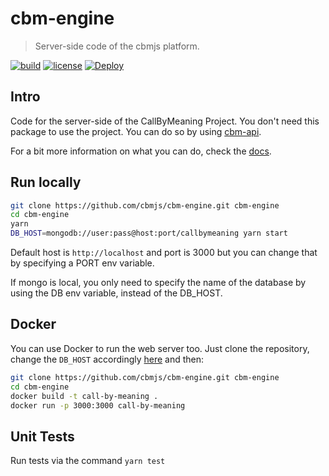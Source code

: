 # cbm-engine

> Server-side code of the cbmjs platform.

[![build](https://img.shields.io/github/workflow/status/cbmjs/cbm-engine/CI?style=for-the-badge&logo=github&label=)](https://github.com/cbmjs/cbm-engine/actions) [![license](https://img.shields.io/github/license/cbmjs/cbm-engine.svg?style=for-the-badge)](./LICENSE)
[![Deploy](https://img.shields.io/badge/%E2%AC%86%EF%B8%8FDeploy%20to-Heroku-6762a6.svg?style=for-the-badge)](https://heroku.com/deploy)

## Intro

Code for the server-side of the CallByMeaning Project. You don't need this package to use the project. You can do so by using [cbm-api](https://github.com/cbmjs/cbm-api).

For a bit more information on what you can do, check the [docs](./docs/).

## Run locally

```bash
git clone https://github.com/cbmjs/cbm-engine.git cbm-engine
cd cbm-engine
yarn
DB_HOST=mongodb://user:pass@host:port/callbymeaning yarn start
```

Default host is `http://localhost` and port is 3000 but you can change that by specifying a PORT env variable.

If mongo is local, you only need to specify the name of the database by using the DB env variable, instead of the DB_HOST.

## Docker

You can use Docker to run the web server too. Just clone the repository, change the `DB_HOST` accordingly [here](Dockerfile#L9) and then:

```bash
git clone https://github.com/cbmjs/cbm-engine.git cbm-engine
cd cbm-engine
docker build -t call-by-meaning .
docker run -p 3000:3000 call-by-meaning
```

## Unit Tests

Run tests via the command `yarn test`
